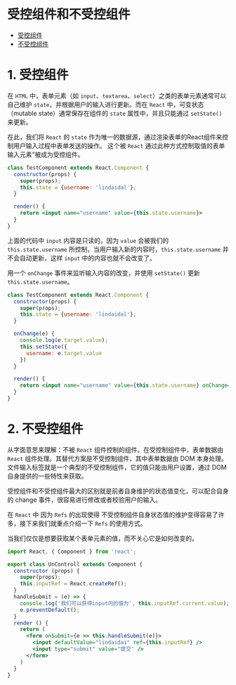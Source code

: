 # 受控组件和不受控组件

- [受控组件](#1-受控组件)
- [不受控组件](#2-不受控组件)

# 1. 受控组件
在 `HTML` 中，表单元素（如 `input`、`textarea`、`select`）之类的表单元素通常可以自己维护 `state`，并根据用户的输入进行更新。而在 `React` 中，可变状态（mutable state）通常保存在组件的 `state` 属性中，并且只能通过 `setState()` 来更新。

在此，我们将 `React` 的 `state` 作为唯一的数据源，通过渲染表单的React组件来控制用户输入过程中表单发送的操作。
这个被 `React` 通过此种方式控制取值的表单输入元素”被成为受控组件。

```jsx
class TestComponent extends React.Component {
  constructor(props) {
    super(props);
    this.state = {username: 'lindaidal'};
  }

  render() {
    return <input name="username" value={this.state.username}>
  }
}
```
上面的代码中 `input` 内容是只读的，因为 `value` 会被我们的 `this.state.username` 所控制，当用户输入新的内容时，`this.state.username` 并不会自动更新，这样 `input` 中的内容也就不会改变了。

用一个 `onChange` 事件来监听输入内容的改变，并使用 `setState()` 更新 `this.state.username`。 

```jsx
class TestComponent extends React.Component {
  constructor(props) {
    super(props);
    this.state = {username: 'lindaidal'};
  }

  onChange(e) {
    console.log(e.target.value);
    this.setState({
      username: e.target.value
    })
  }

  render() {
    return <input name="username" value={this.state.username} onChange={(e) => this.onChange(e)} />
  }
}
```

# 2. 不受控组件
从字面意思来理解：不被 `React` 组件控制的组件。在受控制组件中，表单数据由 `React` 组件处理。其替代方案是不受控制组件，其中表单数据由 DOM 本身处理。文件输入标签就是一个典型的不受控制组件，它的值只能由用户设置，通过 DOM 自身提供的一些特性来获取。

受控组件和不受控组件最大的区别就是前者自身维护的状态值变化，可以配合自身的 change 事件，很容易进行修改或者校验用户的输入。

在 `React` 中 因为 `Refs` 的出现使得 不受控制组件自身状态值的维护变得容易了许多，接下来我们就重点介绍一下 `Refs` 的使用方式。

当我们仅仅是想要获取某个表单元素的值，而不关心它是如何改变的。

```jsx
import React, { Component } from 'react';

export class UnControll extends Component {
  constructor (props) {
    super(props);
    this.inputRef = React.createRef();
  }
  handleSubmit = (e) => {
    console.log('我们可以获得input内的值为', this.inputRef.current.value);
    e.preventDefault();
  }
  render () {
    return (
      <form onSubmit={e => this.handleSubmit(e)}>
        <input defaultValue="lindaidai" ref={this.inputRef} />
        <input type="submit" value="提交" />
      </form>
    )
  }
}
```

